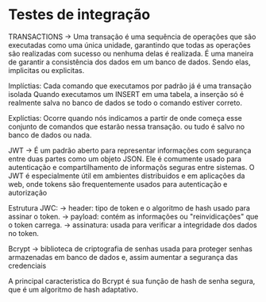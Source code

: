 # Testes de integração


TRANSACTIONS -> Uma transação é uma sequência de operações que são executadas como uma única unidade, garantindo que todas as operações são realizadas com sucesso ou nenhuma delas é realizada. 
É uma maneira de garantir a consistência dos dados em um banco de dados. Sendo elas, implicitas ou explicitas.

Implíctias: Cada comando que executamos por padrão já é uma transação isolada
Quando executamos um INSERT em uma tabela, a inserção só é realmente salva no banco de dados se todo o comando estiver correto.

Explíctias: Ocorre quando nós indicamos a partir de onde começa esse conjunto de comandos que estarão nessa transação.
ou tudo é salvo no banco de dados ou nada.


JWT -> É um padrão aberto para representar informações com segurança entre duas partes como um objeto JSON. Ele é comumente usado para autenticação e compartilhamento de informaçõs seguras entre sistemas. 
O JWT é especialmente útil em ambientes distribuidos e em aplicações da web, onde tokens são frequentemente usados para autenticação e autorização

Estrutura JWC: 
 -> header: tipo de token e o algoritmo de hash usado para assinar o token. 
 -> payload: contém as informações ou "reinvidicações" que o token carrega.
 -> assinatura: usada para verificar a integridade dos dados no token.

Bcrypt -> biblioteca de criptografia de senhas usada para proteger senhas armazenadas em banco de dados e, assim aumentar a segurança das credenciais

A principal caracteristica do Bcrypt é sua função de hash de senha segura, que é um algoritmo de hash adaptativo.